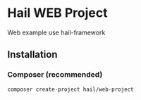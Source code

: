 # Hail WEB Project
Web example use hail-framework

## Installation

### Composer (recommended)

```bash
composer create-project hail/web-project
```